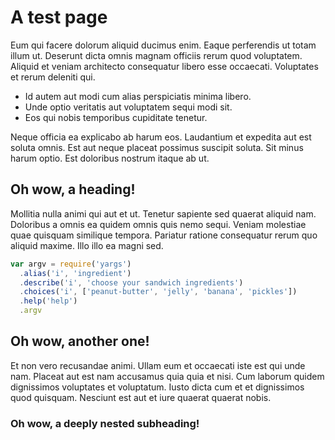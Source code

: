 # A test page

Eum qui facere dolorum aliquid ducimus enim. Eaque perferendis ut totam illum ut. Deserunt dicta omnis magnam officiis rerum quod voluptatem. Aliquid et veniam architecto consequatur libero esse occaecati. Voluptates et rerum deleniti qui.

* Id autem aut modi cum alias perspiciatis minima libero.
* Unde optio veritatis aut voluptatem sequi modi sit.
* Eos qui nobis temporibus cupiditate tenetur.

Neque officia ea explicabo ab harum eos. Laudantium et expedita aut est soluta omnis. Est aut neque placeat possimus suscipit soluta. Sit minus harum optio. Est doloribus nostrum itaque ab ut.


## Oh wow, a heading!

Mollitia nulla animi qui aut et ut. Tenetur sapiente sed quaerat aliquid nam. Doloribus a omnis ea quidem omnis quis nemo sequi. Veniam molestiae quae quisquam similique tempora. Pariatur ratione consequatur rerum quo aliquid maxime. Illo illo ea magni sed.

```js
var argv = require('yargs')
  .alias('i', 'ingredient')
  .describe('i', 'choose your sandwich ingredients')
  .choices('i', ['peanut-butter', 'jelly', 'banana', 'pickles'])
  .help('help')
  .argv
```

## Oh wow, another one!

Et non vero recusandae animi. Ullam eum et occaecati iste est qui unde nam. Placeat aut est nam accusamus quia quia et nisi. Cum laborum quidem dignissimos voluptates et voluptatum. Iusto dicta cum et et dignissimos quod quisquam. Nesciunt est aut et iure quaerat quaerat nobis.

### Oh wow, a deeply nested subheading!